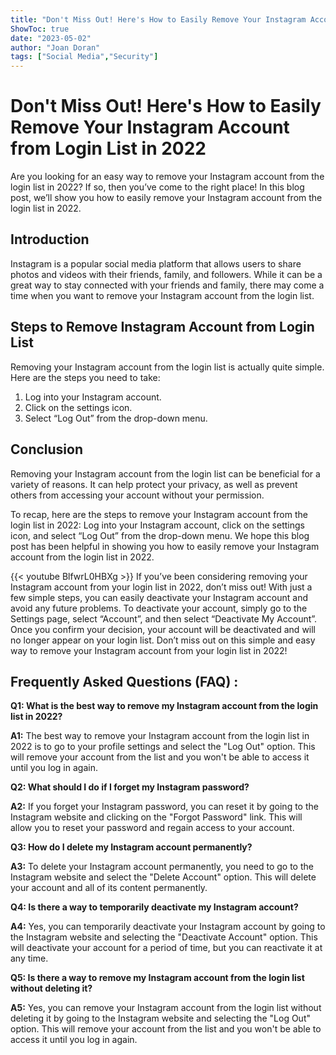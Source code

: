```yaml
---
title: "Don't Miss Out! Here's How to Easily Remove Your Instagram Account from Login List in 2022"
ShowToc: true 
date: "2023-05-02"
author: "Joan Doran" 
tags: ["Social Media","Security"]
---
```

# Don't Miss Out! Here's How to Easily Remove Your Instagram Account from Login List in 2022

Are you looking for an easy way to remove your Instagram account from the login list in 2022? If so, then you’ve come to the right place! In this blog post, we’ll show you how to easily remove your Instagram account from the login list in 2022.

## Introduction

Instagram is a popular social media platform that allows users to share photos and videos with their friends, family, and followers. While it can be a great way to stay connected with your friends and family, there may come a time when you want to remove your Instagram account from the login list.

## Steps to Remove Instagram Account from Login List

Removing your Instagram account from the login list is actually quite simple. Here are the steps you need to take:

1. Log into your Instagram account.
2. Click on the settings icon.
3. Select “Log Out” from the drop-down menu.

## Conclusion

Removing your Instagram account from the login list can be beneficial for a variety of reasons. It can help protect your privacy, as well as prevent others from accessing your account without your permission.

To recap, here are the steps to remove your Instagram account from the login list in 2022: Log into your Instagram account, click on the settings icon, and select “Log Out” from the drop-down menu. We hope this blog post has been helpful in showing you how to easily remove your Instagram account from the login list in 2022.

{{< youtube BlfwrL0HBXg >}} 
If you’ve been considering removing your Instagram account from your login list in 2022, don’t miss out! With just a few simple steps, you can easily deactivate your Instagram account and avoid any future problems. To deactivate your account, simply go to the Settings page, select “Account”, and then select “Deactivate My Account”. Once you confirm your decision, your account will be deactivated and will no longer appear on your login list. Don’t miss out on this simple and easy way to remove your Instagram account from your login list in 2022!

## Frequently Asked Questions (FAQ) :
**Q1: What is the best way to remove my Instagram account from the login list in 2022?**

**A1:** The best way to remove your Instagram account from the login list in 2022 is to go to your profile settings and select the "Log Out" option. This will remove your account from the list and you won't be able to access it until you log in again.

**Q2: What should I do if I forget my Instagram password?**

**A2:** If you forget your Instagram password, you can reset it by going to the Instagram website and clicking on the "Forgot Password" link. This will allow you to reset your password and regain access to your account.

**Q3: How do I delete my Instagram account permanently?**

**A3:** To delete your Instagram account permanently, you need to go to the Instagram website and select the "Delete Account" option. This will delete your account and all of its content permanently.

**Q4: Is there a way to temporarily deactivate my Instagram account?**

**A4:** Yes, you can temporarily deactivate your Instagram account by going to the Instagram website and selecting the "Deactivate Account" option. This will deactivate your account for a period of time, but you can reactivate it at any time.

**Q5: Is there a way to remove my Instagram account from the login list without deleting it?**

**A5:** Yes, you can remove your Instagram account from the login list without deleting it by going to the Instagram website and selecting the "Log Out" option. This will remove your account from the list and you won't be able to access it until you log in again.


